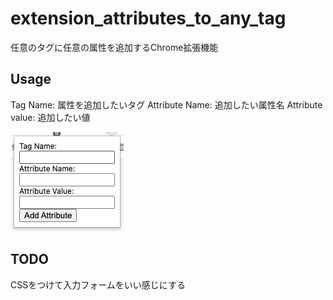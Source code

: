 # extension_attributes_to_any_tag
任意のタグに任意の属性を追加するChrome拡張機能

## Usage
Tag Name: 属性を追加したいタグ
Attribute Name: 追加したい属性名
Attribute value: 追加したい値

![](./image.png)

## TODO

CSSをつけて入力フォームをいい感じにする